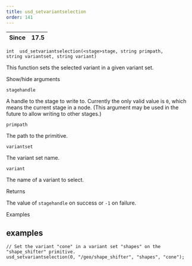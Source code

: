 ```yaml
---
title: usd_setvariantselection
order: 141
---
```

| Since | 17.5 |
| --- | --- |

`int  usd_setvariantselection(<stage>stage, string primpath, string variantset, string variant)`

This function sets the selected variant in a given variant set.

Show/hide arguments

`stagehandle`

A handle to the stage to write to. Currently the only valid value is `0`, which means the current stage in a node. (This argument may be used in the future to allow writing to other stages.)

`primpath`

The path to the primitive.

`variantset`

The variant set name.

`variant`

The name of a variant to select.

Returns

The value of `stagehandle` on success or `-1` on failure.

Examples

## examples

```vex
// Set the variant "cone" in a variant set "shapes" on the "shape_shifter" primitive.
usd_setvariantselection(0, "/geo/shape_shifter", "shapes", "cone");

```
